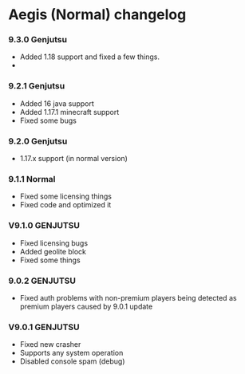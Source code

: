 # Aegis (Normal) changelog

### 9.3.0 Genjutsu
- Added 1.18 support and fixed a few things.
- 
### 9.2.1 Genjutsu
- Added 16 java support
- Added 1.17.1 minecraft support
- Fixed some bugs

### 9.2.0 Genjutsu
- 1.17.x support (in normal version)

### 9.1.1 Normal
- Fixed some licensing things
- Fixed code and optimized it

### V9.1.0 GENJUTSU
- Fixed licensing bugs
- Added geolite block
- Fixed some things

### 9.0.2 GENJUTSU
- Fixed auth problems with non-premium players being detected as premium players caused by 9.0.1 update

### V9.0.1 GENJUTSU
- Fixed new crasher
- Supports any system operation
- Disabled console spam (debug)
